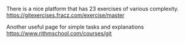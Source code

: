 There is a nice platform that has 23 exercises of various complexity. 
https://gitexercises.fracz.com/exercise/master

Another useful page for simple tasks and explanations 
https://www.rithmschool.com/courses/git
